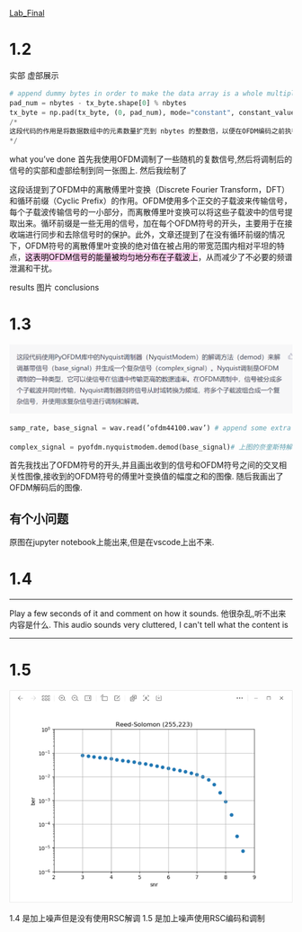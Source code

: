 [Lab_Final](assets/DC4_lab5_py_merged_public_with_bookmark.pdf)
# 1.2
实部 虚部展示

~~~python
# append dummy bytes in order to make the data array is a whole multiple of nbytes
pad_num = nbytes - tx_byte.shape[0] % nbytes
tx_byte = np.pad(tx_byte, (0, pad_num), mode="constant", constant_values=127)
/*
这段代码的作用是将数据数组中的元素数量扩充到 nbytes 的整数倍，以便在OFDM编码之前执行，因为OFDM编码要求数据长度必须是符号长度的整数倍。首先，通过计算数据数组中元素的数量与 nbytes 取模的余数，计算需要添加的虚拟字节数。然后，使用numpy中的np.pad函数在数组的末尾添加相应数量的值为 127 的虚拟字节，以便填充数据数组，使其元素数量成为 nbytes 的整数倍。填充的值为 127 的原因是因为在某些情况下（例如，OFDM符号前缀中的循环前缀）需要知道填充值。
*/
~~~

what you’ve done 
首先我使用OFDM调制了一些随机的复数信号,然后将调制后的信号的实部和虚部绘制到同一张图上.
然后我绘制了


这段话提到了OFDM中的离散傅里叶变换（Discrete Fourier Transform，DFT）和循环前缀（Cyclic Prefix）的作用。OFDM使用多个正交的子载波来传输信号，每个子载波传输信号的一小部分，而离散傅里叶变换可以将这些子载波中的信号提取出来。循环前缀是一些无用的信号，加在每个OFDM符号的开头，主要用于在接收端进行同步和去除信号时的保护。此外，文章还提到了在没有循环前缀的情况下，OFDM符号的离散傅里叶变换的绝对值在被占用的带宽范围内相对平坦的特点，<mark style="background: #FFB8EBA6;">这表明OFDM信号的能量被均匀地分布在子载波上</mark>，从而减少了不必要的频谱泄漏和干扰。



results 
图片
conclusions 

# 1.3
![](assets/截图_20230326214323.png)
~~~python
samp_rate, base_signal = wav.read(’ofdm44100.wav’) # append some extra zeros to the base_signal here

complex_signal = pyofdm.nyquistmodem.demod(base_signal)# 上图的奈奎斯特解调
~~~

首先我找出了OFDM符号的开头,并且画出收到的信号和OFDM符号之间的交叉相关性图像,接收到的OFDM符号的傅里叶变换值的幅度之和的图像. 随后我画出了OFDM解码后的图像.

## 有个小问题
原图在jupyter notebook上能出来,但是在vscode上出不来.


# 1.4
---

Play a few seconds of it and comment on how it sounds.
他很杂乱,听不出来内容是什么.
This audio sounds very cluttered, I can't tell what the content is

---

# 1.5
![](assets/截图_20230327102842.png)

1.4 是加上噪声但是没有使用RSC解调
1.5 是加上噪声使用RSC编码和调制